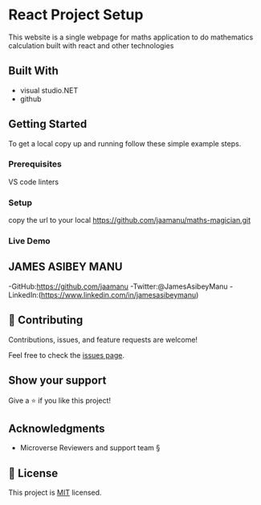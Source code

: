 # React Project Setup
This website is a single webpage for maths application to do mathematics calculation built with react and other technologies 

## Built With
- visual studio.NET
- github

## Getting Started

To get a local copy up and running follow these simple example steps.

### Prerequisites
VS code
linters

### Setup
copy the url to your local https://github.com/jaamanu/maths-magician.git

### Live Demo 


## JAMES ASIBEY MANU

-GitHub:https://github.com/jaamanu
-Twitter:@JamesAsibeyManu
-LinkedIn:(https://www.linkedin.com/in/jamesasibeymanu)


## 🤝 Contributing

Contributions, issues, and feature requests are welcome!

Feel free to check the [issues page](../../issues/).

## Show your support

Give a ⭐️ if you like this project!

## Acknowledgments
- Microverse Reviewers and support team §

## 📝 License

This project is [MIT](./LICENSE) licensed.
